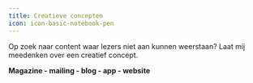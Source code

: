```yaml
---
title: Creatieve concepten
icon: icon-basic-notebook-pen
---
```


Op zoek naar content waar lezers niet aan kunnen weerstaan? Laat mij meedenken over een creatief  concept.

**Magazine - mailing - blog - app - website**